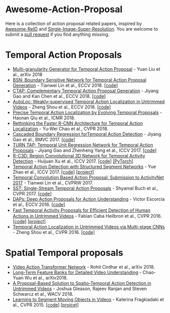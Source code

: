 # Awesome-Action-Proposal
Here is a collection of action proposal related papers, inspired by [Awesome-ReID](https://github.com/KaiyangZhou/deep-person-reid/blob/master/AWESOME_REID.md) and [Single-Image-Super-Resolution](https://github.com/YapengTian/Single-Image-Super-Resolution). You are welcome to submit a [pull request](https://help.github.com/articles/creating-a-pull-request/) if you find anything missing.

# Temporal Action Proposals
- [Multi-granularity Generator for Temporal Action Proposal](https://arxiv.org/pdf/1811.11524.pdf) - Yuan Liu et al., arXiv 2018
- [BSN: Boundary Sensitive Network for Temporal Action Proposal Generation](https://github.com/wzmsltw/BSN-boundary-sensitive-network) -  Tianwei Lin et al., ECCV 2018. [[code]](https://github.com/wzmsltw/BSN-boundary-sensitive-network)
- [CTAP: Complementary Temporal Action Proposal Generation](https://arxiv.org/pdf/1807.04821.pdf) - Jiyang Gao and Kan Chen et al., ECCV 2018. [[code]](https://github.com/jiyanggao/CTAP)
- [AutoLoc: Weakly-supervised Temporal Action Localization in Untrimmed Videos](https://arxiv.org/pdf/1807.08333.pdf) - Zheng Shou et al., ECCV 2018. [[code]](https://github.com/zhengshou/AutoLoc/)
- [Precise Temporal Action Localization by Evolving Temporal Proposals](https://arxiv.org/pdf/1804.04803.pdf) - Haonan Qiu et al., ICMR 2018.
- [Rethinking the Faster R-CNN Architecture for Temporal Action Localization](http://openaccess.thecvf.com/content_cvpr_2018/html/Chao_Rethinking_the_Faster_CVPR_2018_paper.html) - Yu-Wei Chao et al., CVPR 2018.
- [Cascaded Boundary Regression forTemporal Action Detection](https://arxiv.org/pdf/1705.01180.pdf) - Jiyang Gao et al., BMVC 2017. [[code]](https://github.com/jiyanggao/CBR)
- [TURN TAP: Temporal Unit Regression Network for Temporal Action Proposals](http://openaccess.thecvf.com/content_iccv_2017/html/Gao_TURN_TAP_Temporal_ICCV_2017_paper.html) - Jiyang Gao and Zhenheng Yang et al., ICCV 2017. [[code]](https://github.com/jiyanggao/TURN-TAP)
- [R-C3D: Region Convolutional 3D Network for Temporal Activity Detection](http://openaccess.thecvf.com/content_iccv_2017/html/Xu_R-C3D_Region_Convolutional_ICCV_2017_paper.html) - Huijuan Xu et al., ICCV 2017. [[code]](https://github.com/VisionLearningGroup/R-C3D) [[PyTorch]](https://github.com/sunnyxiaohu/R-C3D.pytorch)
- [Temporal Action Detection with Structured Segment Networks](http://openaccess.thecvf.com/content_iccv_2017/html/Zhao_Temporal_Action_Detection_ICCV_2017_paper.html) - Yue Zhao et al., ICCV 2017. [[code]](https://github.com/yjxiong/action-detection) [[project]](http://yjxiong.me/others/ssn/)
- [Temporal Convolution Based Action Proposal: Submission to ActivityNet 2017](https://arxiv.org/pdf/1707.06750.pdf) - Tianwei Lin et al., CVPRW 2017.
- [SST: Single-Stream Temporal Action Proposals](http://vision.stanford.edu/pdf/buch2017cvpr.pdf) - Shyamal Buch et al., CVPR 2017. [[code]](https://github.com/shyamal-b/sst)
- [DAPs: Deep Action Proposals for Action Understanding](https://pdfs.semanticscholar.org/5ef4/9174ca2b54c1bb54df828acc52075cf1634b.pdf) - Victor Escorcia et al., ECCV 2016. [[code]](https://github.com/escorciav/daps)
- [Fast Temporal Activity Proposals for Efﬁcient Detection of Human Actions in Untrimmed Videos](http://openaccess.thecvf.com/content_cvpr_2016/papers/Heilbron_Fast_Temporal_Activity_CVPR_2016_paper.pdf) - Fabian Caba Heilbron et al., CVPR 2016. [[code]](https://github.com/cabaf/sparseprop) [[project]](https://fabiancaba.com/temporalproposals/index.html)
- [Temporal Action Localization in Untrimmed Videos via Multi-stage CNNs](https://arxiv.org/pdf/1601.02129.pdf) - Zheng Shou et al., CVPR 2016. [[code]](https://github.com/zhengshou/scnn/)

# Spatial Temporal proposals
- [Video Action Transformer Network](https://arxiv.org/pdf/1812.02707.pdf) - Rohit Cirdhar et al., arXiv 2018.
- [Long-Term Feature Banks for Detailed Video Understanding](https://arxiv.org/pdf/1812.05038.pdf) - Chao-Yuan Wu et al., arXiv2018.
- [A Proposal-Based Solution to Spatio-Temporal Action Detection in Untrimmed Videos](https://arxiv.org/pdf/1811.08496.pdf) - Joshua Gleason, Rajeev Ranjan and Steven Schwarcz et al., WACV 2018.
- [Learning to Segment Moving Objects in Videos](https://www.cs.cmu.edu/~katef/papers/CVPR2015_LearnVideoSegment.pdf) - Katerina Fragkiadaki et al., CVPR 2015. [[code]](https://www.cs.cmu.edu/~katef/code/STMOP.zip) [[projcet]](https://www.cs.cmu.edu/~katef/videolearn.html)
